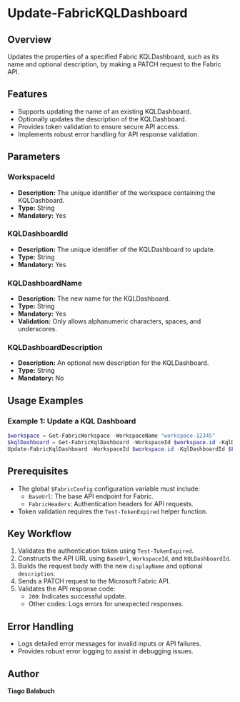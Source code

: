 # Update-FabricKQLDashboard

## Overview

Updates the properties of a specified Fabric KQLDashboard, such as its name and optional description, by making a PATCH request to the Fabric API.

## Features

- Supports updating the name of an existing KQLDashboard.
- Optionally updates the description of the KQLDashboard.
- Provides token validation to ensure secure API access.
- Implements robust error handling for API response validation.

## Parameters

### WorkspaceId

- **Description:** The unique identifier of the workspace containing the KQLDashboard.
- **Type:** String
- **Mandatory:** Yes

### KQLDashboardId

- **Description:** The unique identifier of the KQLDashboard to update.
- **Type:** String
- **Mandatory:** Yes

### KQLDashboardName

- **Description:** The new name for the KQLDashboard.
- **Type:** String
- **Mandatory:** Yes
- **Validation:** Only allows alphanumeric characters, spaces, and underscores.

### KQLDashboardDescription

- **Description:** An optional new description for the KQLDashboard.
- **Type:** String
- **Mandatory:** No

## Usage Examples

### Example 1: Update a KQL Dashboard

```powershell
$workspace = Get-FabricWorkspace -WorkspaceName "workspace-12345"
$kqlDashboard = Get-FabricKqlDashboard -WorkspaceId $workspace.id -KqlDashboardName "KQLDashboard-12345"
Update-FabricKqlDashboard -WorkspaceId $workspace.id -KqlDashboardId $kqlDashboard.id -KqlDashboardName "KQLDashboard-12345 Updated" -KQLDashboardDescription "KQL Dashboard Updated"
```

## Prerequisites

- The global `$FabricConfig` configuration variable must include:
  - `BaseUrl`: The base API endpoint for Fabric.
  - `FabricHeaders`: Authentication headers for API requests.
- Token validation requires the `Test-TokenExpired` helper function.

## Key Workflow

1. Validates the authentication token using `Test-TokenExpired`.
2. Constructs the API URL using `BaseUrl`, `WorkspaceId`, and `KQLDashboardId`.
3. Builds the request body with the new `displayName` and optional `description`.
4. Sends a PATCH request to the Microsoft Fabric API.
5. Validates the API response code:
   - `200`: Indicates successful update.
   - Other codes: Logs errors for unexpected responses.

## Error Handling

- Logs detailed error messages for invalid inputs or API failures.
- Provides robust error logging to assist in debugging issues.

## Author

**Tiago Balabuch**
